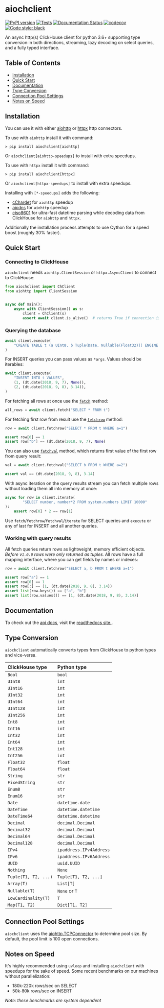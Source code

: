 # aiochclient

[![PyPI version](https://badge.fury.io/py/aiochclient.svg)](https://badge.fury.io/py/aiochclient)
[![Tests](https://github.com/maximdanilchenko/aiochclient/actions/workflows/tests.yml/badge.svg)](https://github.com/maximdanilchenko/aiochclient/actions/workflows/tests.yml)
[![Documentation Status](https://readthedocs.org/projects/aiochclient/badge/?version=latest)](https://aiochclient.readthedocs.io/en/latest/?badge=latest)
[![codecov](https://codecov.io/gh/maximdanilchenko/aiochclient/branch/master/graph/badge.svg)](https://codecov.io/gh/maximdanilchenko/aiochclient)
[![Code style: black](https://img.shields.io/badge/code%20style-black-000000.svg)](https://github.com/ambv/black)


An async http(s) ClickHouse client for python 3.6+ supporting type
conversion in both directions, streaming, lazy decoding on select queries, and a
fully typed interface.

## Table of Contents

- [Installation](#installation)
- [Quick Start](#quick-start)
- [Documentation](#documentation)
- [Type Conversion](#type-conversion)
- [Connection Pool Settings](#connection-pool-settings)
- [Notes on Speed](#notes-on-speed)

## Installation

You can use it with either
[aiohttp](https://github.com/aio-libs/aiohttp) or
[httpx](https://github.com/encode/httpx) http connectors.

To use with `aiohttp` install it with command:

```
> pip install aiochclient[aiohttp]
```

Or `aiochclient[aiohttp-speedups]` to install with extra speedups.

To use with `httpx` install it with command:

```
> pip install aiochclient[httpx]
```

Or `aiochclient[httpx-speedups]` to install with extra speedups.

Installing with `[*-speedups]` adds the following:

- [cChardet](https://pypi.python.org/pypi/cchardet) for `aiohttp` speedup
- [aiodns](https://pypi.python.org/pypi/aiodns) for `aiohttp` speedup
- [ciso8601](https://github.com/closeio/ciso8601) for ultra-fast datetime
  parsing while decoding data from ClickHouse for `aiohttp` and `httpx`.

Additionally the installation process attempts to use Cython for a speed boost
(roughly 30% faster).

## Quick Start

### Connecting to ClickHouse

`aiochclient` needs `aiohttp.ClientSession` or `httpx.AsyncClient` to connect to ClickHouse:

```python
from aiochclient import ChClient
from aiohttp import ClientSession


async def main():
    async with ClientSession() as s:
        client = ChClient(s)
        assert await client.is_alive()  # returns True if connection is Ok

```

### Querying the database

```python
await client.execute(
    "CREATE TABLE t (a UInt8, b Tuple(Date, Nullable(Float32))) ENGINE = Memory"
)
```

For INSERT queries you can pass values as `*args`. Values should be
iterables:

```python
await client.execute(
    "INSERT INTO t VALUES",
    (1, (dt.date(2018, 9, 7), None)),
    (2, (dt.date(2018, 9, 8), 3.14)),
)
```

For fetching all rows at once use the
[`fetch`](https://aiochclient.readthedocs.io/en/latest/api.html#aiochclient.ChClient.fetch)
method:

```python
all_rows = await client.fetch("SELECT * FROM t")
```

For fetching first row from result use the
[`fetchrow`](https://aiochclient.readthedocs.io/en/latest/api.html#aiochclient.ChClient.fetchrow)
method:

```python
row = await client.fetchrow("SELECT * FROM t WHERE a=1")

assert row[0] == 1
assert row["b"] == (dt.date(2018, 9, 7), None)
```

You can also use
[`fetchval`](https://aiochclient.readthedocs.io/en/latest/api.html#aiochclient.ChClient.fetchval)
method, which returns first value of the first row from query result:

```python
val = await client.fetchval("SELECT b FROM t WHERE a=2")

assert val == (dt.date(2018, 9, 8), 3.14)
```

With async iteration on the query results stream you can fetch multiple
rows without loading them all into memory at once:

```python
async for row in client.iterate(
        "SELECT number, number*2 FROM system.numbers LIMIT 10000"
):
    assert row[0] * 2 == row[1]
```

Use `fetch`/`fetchrow`/`fetchval`/`iterate` for SELECT queries and `execute` or
any of last for INSERT and all another queries.

### Working with query results

All fetch queries return rows as lightweight, memory efficient objects. _Before
v`1.0.0` rows were only returned as tuples._ All rows have a full mapping interface, where you can
get fields by names or indexes:

```python
row = await client.fetchrow("SELECT a, b FROM t WHERE a=1")

assert row["a"] == 1
assert row[0] == 1
assert row[:] == (1, (dt.date(2018, 9, 8), 3.14))
assert list(row.keys()) == ["a", "b"]
assert list(row.values()) == [1, (dt.date(2018, 9, 8), 3.14)]
```

## Documentation

To check out the [api docs](https://aiochclient.readthedocs.io/en/latest/api.html),
visit the [readthedocs site.](https://aiochclient.readthedocs.io/en/latest/).

## Type Conversion

`aiochclient` automatically converts types from ClickHouse to python types and
vice-versa.

| ClickHouse type      | Python type             |
|:---------------------|:------------------------|
| `Bool`               | `bool`                  |
| `UInt8`              | `int`                   |
| `UInt16`             | `int`                   |
| `UInt32`             | `int`                   |
| `UInt64`             | `int`                   |
| `UInt128`            | `int`                   |
| `UInt256`            | `int`                   |
| `Int8`               | `int`                   |
| `Int16`              | `int`                   |
| `Int32`              | `int`                   |
| `Int64`              | `int`                   |
| `Int128`             | `int`                   |
| `Int256`             | `int`                   |
| `Float32`            | `float`                 |
| `Float64`            | `float`                 |
| `String`             | `str`                   |
| `FixedString`        | `str`                   |
| `Enum8`              | `str`                   |
| `Enum16`             | `str`                   |
| `Date`               | `datetime.date`         |
| `DateTime`           | `datetime.datetime`     |
| `DateTime64`         | `datetime.datetime`     |
| `Decimal`            | `decimal.Decimal`       |
| `Decimal32`          | `decimal.Decimal`       |
| `Decimal64`          | `decimal.Decimal`       |
| `Decimal128`         | `decimal.Decimal`       |
| `IPv4`               | `ipaddress.IPv4Address` |
| `IPv6`               | `ipaddress.IPv6Address` |
| `UUID`               | `uuid.UUID`             |
| `Nothing`            | `None`                  |
| `Tuple(T1, T2, ...)` | `Tuple[T1, T2, ...]`    |
| `Array(T)`           | `List[T]`               |
| `Nullable(T)`        | `None` or `T`           |
| `LowCardinality(T)`  | `T`                     |
| `Map(T1, T2)`        | `Dict[T1, T2]`          |

## Connection Pool Settings

`aiochclient` uses the
[aiohttp.TCPConnector](https://docs.aiohttp.org/en/stable/client_advanced.html#limiting-connection-pool-size)
to determine pool size. By default, the pool limit is 100 open connections.

## Notes on Speed

It's highly recommended using `uvloop` and installing `aiochclient` with
speedups for the sake of speed. Some recent benchmarks on our
machines without parallelization:

- 180k-220k rows/sec on SELECT
- 50k-80k rows/sec on INSERT

_Note: these benchmarks are system dependent_
